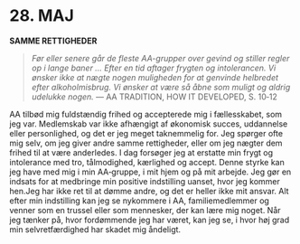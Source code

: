 # 28. MAJ

**SAMME RETTIGHEDER**

> *Før eller senere går de fleste AA-grupper over gevind og stiller regler op i lange baner … Efter en tid aftager frygten og intolerancen. Vi ønsker ikke at nægte nogen muligheden for at genvinde helbredet efter alkoholmisbrug. Vi ønsker at være så åbne som muligt og aldrig udelukke nogen.*
> — AA TRADITION, HOW IT DEVELOPED, S. 10‑12

AA tilbød mig fuldstændig frihed og accepterede mig i fællesskabet, som jeg var. Medlemskab var ikke afhængigt af økonomisk succes, uddannelse eller personlighed, og det er jeg meget taknemmelig for. Jeg spørger ofte mig selv, om jeg giver andre samme rettigheder, eller om jeg nægter dem frihed til at være anderledes. I dag forsøger jeg at erstatte min frygt og intolerance med tro, tålmodighed, kærlighed og accept. Denne styrke kan jeg have med mig i min AA‑gruppe, i mit hjem og på mit arbejde. Jeg gør en indsats for at medbringe min positive indstilling uanset, hvor jeg kommer hen.Jeg har ikke ret til at dømme andre, og det er heller ikke mit ansvar. Alt efter min indstilling kan jeg se nykommere i AA, familiemedlemmer og venner som en trussel eller som mennesker, der kan lære mig noget. Når jeg tænker på, hvor fordømmende jeg har været, kan jeg se, i hvor høj grad min selvretfærdighed har skadet mig åndeligt.
